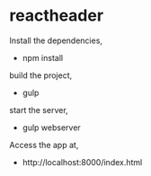 # reactheader

Install the dependencies,
- npm install

build the project,
- gulp 

start the server,
- gulp webserver

Access the app at, 
- http://localhost:8000/index.html
